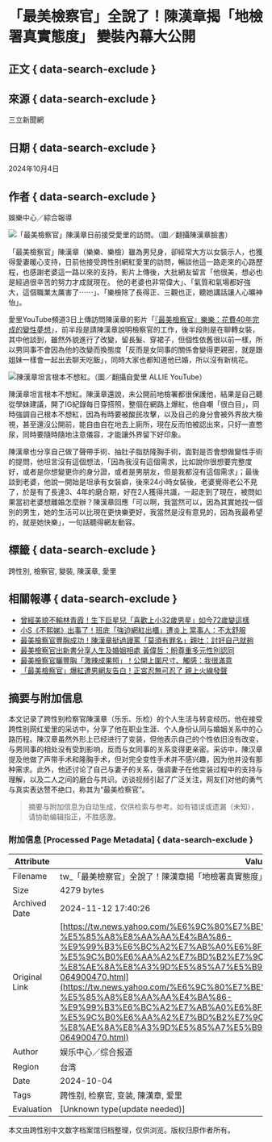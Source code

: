 # 「最美檢察官」全說了！陳漢章揭「地檢署真實態度」 變裝內幕大公開

## 正文 { data-search-exclude }


## 來源 { data-search-exclude }
三立新聞網

## 日期 { data-search-exclude }
2024年10月4日

## 作者 { data-search-exclude }
娛樂中心／綜合報導

![「最美檢察官」陳漢章日前接受愛里的訪問。（圖／翻攝陳漢章臉書）](https://s.yimg.com/ny/api/res/1.2/7G4f7a2FSgrkvnFFhJattQ--/YXBwaWQ9aGlnaGxhbmRlcjt3PTk2MDtoPTEwMjU7Y2Y9d2VicA--/https://media.zenfs.com/ko/setn.com.tw/483b907c700cc3b6aacee647e046a1b3)

「最美檢察官」陳漢章（樂樂、樂檢）雖為男兒身，卻經常大方以女裝示人，也獲得愛妻暖心支持，日前他接受跨性别網紅愛里的訪問，暢談他這一路走來的心路歷程，也感謝老婆這一路以來的支持，影片上傳後，大批網友留言「他很美，想必也是經過很辛苦的努力才成就現在。 他的老婆也非常偉大」、「氣質和氣場都好強大，這個職業太厲害了⋯⋯」、「樂檢除了長得正、三觀也正，聽她講話讓人心曠神怡」。

愛里YouTube頻道3日上傳訪問陳漢章的影片「[『最美檢察官』樂樂：花費40年完成的變性夢想](https://www.youtube.com/watch?v=SCLAt-DW5Es)」，前半段是請陳漢章說明檢察官的工作，後半段則是在聊轉女裝，其中他談到，雖然外貌進行了改變，留長髮、穿裙子，但個性依舊很以前一樣，所以男同事不會因為他的改變而換態度「反而是女同事的關係會變得更親密，就是跟姐妹一樣會一起出去聊天吃飯」，同時大家也都知道他已婚，所以沒有新桃花。

![陳漢章坦言根本不想紅。（圖／翻攝自愛里 ALLIE YouTube）](https://s.yimg.com/ny/api/res/1.2/80RkNMUQBILkdKntAduBgg--/YXBwaWQ9aGlnaGxhbmRlcjt3PTk2MDtoPTY1MjtjZj13ZWJw/https://media.zenfs.com/ko/setn.com.tw/0345655bfa571db036e7e657e7d3ebe2)

陳漢章坦言根本不想紅。陳漢章還說，未公開前地檢署都很保護他，結果是自己聽從學妹建議，開了IG紀錄每日穿搭照，整個在網路上爆紅，他自嘲「很白目」，同時強調自己根本不想紅，因為有時要被酸民攻擊，以及自己的身分會被外界放大檢視，甚至還沒公開前，能自由自在地去上廁所，現在反而怕被認出來，只好一直憋尿，同時要隨時隨地注意儀容，才能讓外界留下好印象。

陳漢章也分享自己做了聲帶手術、抽肚子脂肪隆胸手術，面對是否會想做變性手術的提問，他坦言沒有這個想法，「因為我沒有這個需求，比如說你很想要完整度好，或者是你想變更你的身分證，或者是男朋友，但是我都沒有這個需求」；最後談到老婆，他說一開始是坦承有女裝癖，後來24小時女裝後，老婆覺得老公不見了，於是有了長達3、4年的磨合期，好在2人獲得共識，一起走到了現在，被問如果當初老婆想離婚怎麼辦？陳漢章回應「可以啊，我當然可以，因為其實她找一個別的男生，她的生活可以比現在更快樂更好，我當然是沒有意見的，因為我最希望的，就是她快樂」，一句話聽得網友動容。

## 標籤 { data-search-exclude }
跨性別, 檢察官, 變裝, 陳漢章, 愛里

## 相關報導 { data-search-exclude }
- [曾經美貌不輸林青霞！生下巨星兒「喜歡上小32歲男星」如今72歲變這樣](https://www.setn.com/News.aspx?NewsID=1538210)  
- [小S《不熙娣》出事了！班底「強迫網紅出櫃」遭炎上 當事人：不太舒服](https://www.setn.com/News.aspx?NewsID=1539342)
- [最美檢察官豐胸成功！陳漢章挺過謾罵「莫須有罪名」親吐：討好自己就夠](https://star.setn.com/news/1512829?utm_source=yahoo&utm_medium=rss&utm_campaign=news)
- [最美檢察官出新書分享人生及婚姻相處 黃偉哲：盼尊重多元性別認同](https://star.setn.com/news/1509442?utm_source=yahoo&utm_medium=rss&utm_campaign=news)
- [最美檢察官曬豐胸「激辣成果照」！公開上圍尺寸、觸感：我很滿意](https://star.setn.com/news/1507822?utm_source=yahoo&utm_medium=rss&utm_campaign=news)
- [「最美檢察官」爆紅遭男網友告白！正宮忍無可忍了 親上火線發聲](https://star.setn.com/news/1484126?utm_source=yahoo&utm_medium=rss&utm_campaign=news)
<!-- tcd_original_link https://tw.news.yahoo.com/%E6%9C%80%E7%BE%8E%E6%AA%A2%E5%AF%9F%E5%AE%98-%E5%85%A8%E8%AA%AA%E4%BA%86-%E9%99%B3%E6%BC%A2%E7%AB%A0%E6%8F%AD-%E5%9C%B0%E6%AA%A2%E7%BD%B2%E7%9C%9F%E5%AF%A6%E6%85%8B%E5%BA%A6-%E8%AE%8A%E8%A3%9D%E5%85%A7%E5%B9%95%E5%A4%A7%E5%85%AC%E9%96%8B-064900470.html -->
## 摘要与附加信息

<!-- tcd_abstract -->
本文记录了跨性别检察官陳漢章（乐乐、乐检）的个人生活与转变经历。他在接受跨性别网红爱里的采访中，分享了他在职业生涯、个人身份认同与婚姻关系中的心路历程。陳汉章虽然外形上已经进行了变装，但他表示自己的个性依旧没有改变，与男同事的相处没有受到影响，反而与女同事的关系变得更亲密。采访中，陳汉章提及他做了声带手术和隆胸手术，但对完全变性手术并不感兴趣，因为他并没有那种需求。此外，他还讨论了自己与妻子的关系，强调妻子在他变装过程中的支持与理解，以及二人之间的磨合与共识。访谈视频引起了广泛关注，网友们对他的勇气与真实表达赞不绝口，称其为“最美检察官”。
<!-- tcd_abstract_end -->

> 摘要与附加信息为自动生成，仅供检索与参考。如有错误或遗漏（未知），请协助编辑指正，不胜感激。

### 附加信息 [Processed Page Metadata] { data-search-exclude }

| Attribute       | Value                                  |
|-----------------|----------------------------------------|
| Filename        | tw_「最美檢察官」全說了！陳漢章揭「地檢署真實態度」_變裝內幕大公開.md                             |
| Size            | 4279 bytes                           |
| Archived Date   | 2024-11-12 17:40:26                             |
| Original Link   | [https://tw.news.yahoo.com/%E6%9C%80%E7%BE%8E%E6%AA%A2%E5%AF%9F%E5%AE%98-%E5%85%A8%E8%AA%AA%E4%BA%86-%E9%99%B3%E6%BC%A2%E7%AB%A0%E6%8F%AD-%E5%9C%B0%E6%AA%A2%E7%BD%B2%E7%9C%9F%E5%AF%A6%E6%85%8B%E5%BA%A6-%E8%AE%8A%E8%A3%9D%E5%85%A7%E5%B9%95%E5%A4%A7%E5%85%AC%E9%96%8B-064900470.html](https://tw.news.yahoo.com/%E6%9C%80%E7%BE%8E%E6%AA%A2%E5%AF%9F%E5%AE%98-%E5%85%A8%E8%AA%AA%E4%BA%86-%E9%99%B3%E6%BC%A2%E7%AB%A0%E6%8F%AD-%E5%9C%B0%E6%AA%A2%E7%BD%B2%E7%9C%9F%E5%AF%A6%E6%85%8B%E5%BA%A6-%E8%AE%8A%E8%A3%9D%E5%85%A7%E5%B9%95%E5%A4%A7%E5%85%AC%E9%96%8B-064900470.html)                       |
| Author          | 娱乐中心／综合报道                               |
| Region          | 台湾                               |
| Date            | 2024-10-04                                 |
| Tags            | 跨性别, 检察官, 变装, 陳漢章, 爱里                                 |
| Evaluation            | [Unknown type(update needed)]                                 |
<!-- tcd_table_end -->

本文由跨性别中文数字档案馆归档整理，仅供浏览。版权归原作者所有。

